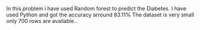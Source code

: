In this problem i have used Random forest to predict the Diabetes.
I have used Python and got the accuracy arround 83.11% The dataset is very small only
700 rows are available..
